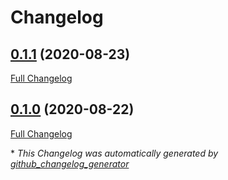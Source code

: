 # Changelog

## [0.1.1](https://github.com/WrathChaos/react-native-apple-header/tree/0.1.1) (2020-08-23)

[Full Changelog](https://github.com/WrathChaos/react-native-apple-header/compare/0.1.0...0.1.1)

## [0.1.0](https://github.com/WrathChaos/react-native-apple-header/tree/0.1.0) (2020-08-22)

[Full Changelog](https://github.com/WrathChaos/react-native-apple-header/compare/7ba98842fe311d3d41356652c428c28c286d6360...0.1.0)

\* _This Changelog was automatically generated by [github_changelog_generator](https://github.com/github-changelog-generator/github-changelog-generator)_
